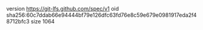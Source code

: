 version https://git-lfs.github.com/spec/v1
oid sha256:60c7ddab66e94444bf79e126dfc63fd76e8c59e679e0981917eda2f48712bfc3
size 1064

